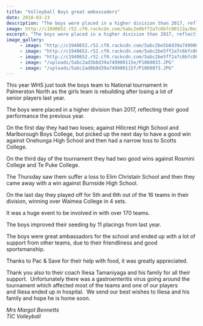 ```yaml
---
title: "Volleyball Boys great ambassadors"
date: 2018-03-23
description: "The boys were placed in a higher division than 2017, reflecting their good performance the previous year..."
image: http://c1940652.r52.cf0.rackcdn.com/5abc2e0bff2a7c6bfc00113a/Boys-with-coach.jpg
excerpt: "The boys were placed in a higher division than 2017, reflecting their good performance the previous year."
image_gallery:
     - image: "http://c1940652.r52.cf0.rackcdn.com/5abc2be5b8d39a7499001169/29496566_953857844763322_8385916120657297408_n.jpg"
     - image: "http://c1940652.r52.cf0.rackcdn.com/5abc2be5ff2a7c6bfc001135/29512723_953857858096654_1026612297457467392_n.jpg"
     - image: "http://c1940652.r52.cf0.rackcdn.com/5abc2be5ff2a7c6bfc001134/29511869_953857831429990_2565648681915121664_n.jpg"
     - image: "/uploads/5abc2ad3b8d39a749900115e/P1060033.JPG"
     - image: "/uploads/5abc2ad8b8d39a749900115f/P1060073.JPG"
---
```


<p><span>This year WHS just took the boys team to National tournament in Palmerston North as the girls team is rebuilding after losing a lot of senior&nbsp;players&nbsp;last year.&nbsp; </span></p>
<p><span>The boys were placed in a higher division than 2017, reflecting their good performance the previous year.&nbsp; </span></p>
<p><span>On the first day they had two loses; against Hillcrest High School and Marlborough Boys College,&nbsp;but picked up the next day to have a good win against Onehunga High School and then had&nbsp;a narrow loss to Scotts College.&nbsp; </span></p>
<p><span>On the third day of the tournament they had two good wins against Rosmini College and Te Puke College.&nbsp; </span></p>
<p><span>The Thursday saw them suffer a loss to Elim Christain School and then they came away with a win against Burnside High School.&nbsp; </span></p>
<p><span>On the last day they played off for 5th and 6th out of the 16 teams in their division, winning over Waimea College in 4 sets.</span></p>
<p><span>It was a huge event to be involved in with over 170 teams.&nbsp; </span></p>
<p><span>The boys improved their seeding by 11 placings from last year.&nbsp; </span></p>
<p><span>The boys were great ambassadors for the school and ended up with a lot of support from other teams, due to their friendliness and good sportsmanship.</span></p>
<p><span>Thanks to Pac &amp; Save for their help with food, it was&nbsp;greatly appreciated.&nbsp;&nbsp;</span></p>
<p><span>Thank you also to their coach Iliesa Tamaniyaga and his family for all their support.&nbsp; Unfortunately there was a gastroenteritis virus going around the tournament which affected most of the teams and one of our players and&nbsp;Iliesa ended up in hospital.&nbsp; We send our best wishes to Iliesa and his family and hope he is home soon.</span></p>
<p><em>Mrs Margot Bennetts</em><br /><em>TIC Volleyball</em></p>

